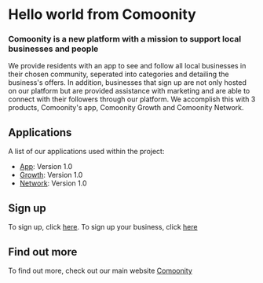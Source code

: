 # Hello world from Comoonity
### Comoonity is a new platform with a mission to support local businesses and people
We provide residents with an app to see and follow all local businesses in their chosen community, seperated into categories and detailing the business's offers.
In addition, businesses that sign up are not only hosted on our platform but are provided assistance with marketing and are able to connect with their followers through our platform.
We accomplish this with 3 products, Comoonity's app, Comoonity Growth and Comoonity Network.

## Applications
A list of our applications used within the project:
* [App](https://app.comoonity.com): Version 1.0 
* [Growth](https://comoonitygrowth.com): Version 1.0
* [Network](https://network.comoonity.com): Version 1.0
## Sign up
To sign up, click [here](https://app.comoonity.com/register). To sign up your business, click [here](https://comoonitygrowth.com)

## Find out more
To find out more, check out our main website [Comoonity](https://comoonity.com)
